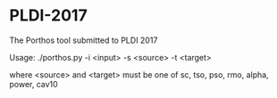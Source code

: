 # PLDI-2017
The Porthos tool submitted to PLDI 2017

Usage: ./porthos.py -i \<input> -s \<source> -t \<target>

where \<source> and \<target> must be one of sc, tso, pso, rmo, alpha, power, cav10
